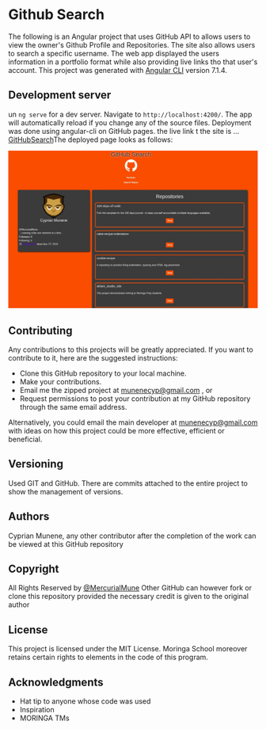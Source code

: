 # Github Search

The following is an Angular project that uses GitHub API to allows users to view the owner's Github Profile and Repositories. The site also allows users to search a specific username. The web app displayed the users information in a portfolio format while also providing live links tho that user's account.
This project was generated with [Angular CLI](https://github.com/angular/angular-cli) version 7.1.4.

## Development server

un `ng serve` for a dev server. Navigate to `http://localhost:4200/`. The app will automatically reload if you change any of the source files. Deployment was done using angular-cli on GitHub pages. the live link t the site is ... [GitHubSearch](https://mercurialmune.github.io/Github/)The deployed page looks as follows:

![screenshot](src/assets/screenshot.jpg)

## Contributing

Any contributions to this projects will be greatly appreciated. If you want to contribute to it, here are the suggested instructions:
* Clone this GitHub repository to your local machine.
* Make your contributions.
* Email me the zipped project at munenecyp@gmail.com , or
* Request permissions to post your contribution at my GitHub repository through the same email address.

Alternatively, you could email the main developer at munenecyp@gmail.com with ideas on how this project could be more effective, efficient or beneficial.

## Versioning
Used GIT and GitHub. There are commits attached to the entire project to show the management of versions.

## Authors

 Cyprian Munene, any other contributor after the completion of the work can be viewed at this GitHub repository

## Copyright

All Rights Reserved by [@MercurialMune](https://github.com/MercurialMune)
Other GitHub can however fork or clone this repository provided the necessary credit is given to the original author
## License

This project is licensed under the MIT License. Moringa School moreover retains certain rights to elements in the code of this program.

## Acknowledgments

* Hat tip to anyone whose code was used
* Inspiration
* MORINGA TMs
